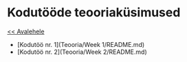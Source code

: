 # Kodutööde teooriaküsimused
[<< Avalehele](../README.md)


* [Kodutöö nr. 1](Teooria/Week 1/README.md)
* [Kodutöö nr. 2](Teooria/Week 2/README.md)
